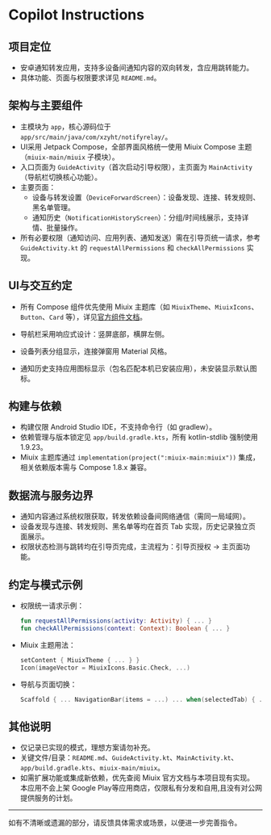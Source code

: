 # Copilot Instructions

## 项目定位
- 安卓通知转发应用，支持多设备间通知内容的双向转发，含应用跳转能力。
- 具体功能、页面与权限要求详见 `README.md`。

## 架构与主要组件
- 主模块为 `app`，核心源码位于 `app/src/main/java/com/xzyht/notifyrelay/`。
- UI采用 Jetpack Compose，全部界面风格统一使用 Miuix Compose 主题（`miuix-main/miuix` 子模块）。
- 入口页面为 `GuideActivity`（首次启动引导权限），主页面为 `MainActivity`（导航栏切换核心功能）。
- 主要页面：
  - 设备与转发设置（`DeviceForwardScreen`）：设备发现、连接、转发规则、黑名单管理。
  - 通知历史（`NotificationHistoryScreen`）：分组/时间线展示，支持详情、批量操作。
- 所有必要权限（通知访问、应用列表、通知发送）需在引导页统一请求，参考 `GuideActivity.kt` 的 `requestAllPermissions` 和 `checkAllPermissions` 实现。

## UI与交互约定
- 所有 Compose 组件优先使用 Miuix 主题库（如 `MiuixTheme`、`MiuixIcons`、`Button`、`Card` 等），详见[官方组件文档](https://miuix-kotlin-multiplatform.github.io/miuix/zh_CN/components/)。

- 导航栏采用响应式设计：竖屏底部，横屏左侧。
- 设备列表分组显示，连接弹窗用 Material 风格。
- 通知历史支持应用图标显示（包名匹配本机已安装应用），未安装显示默认图标。

## 构建与依赖
- 构建仅限 Android Studio IDE，不支持命令行（如 gradlew）。
- 依赖管理与版本锁定见 `app/build.gradle.kts`，所有 kotlin-stdlib 强制使用 1.9.23。
- Miuix 主题库通过 `implementation(project(":miuix-main:miuix"))` 集成，相关依赖版本需与 Compose 1.8.x 兼容。

## 数据流与服务边界
- 通知内容通过系统权限获取，转发依赖设备间网络通信（需同一局域网）。
- 设备发现与连接、转发规则、黑名单等均在首页 Tab 实现，历史记录独立页面展示。
- 权限状态检测与跳转均在引导页完成，主流程为：引导页授权 → 主页面功能。

## 约定与模式示例
- 权限统一请求示例：
  ```kotlin
  fun requestAllPermissions(activity: Activity) { ... }
  fun checkAllPermissions(context: Context): Boolean { ... }
  ```
- Miuix 主题用法：
  ```kotlin
  setContent { MiuixTheme { ... } }
  Icon(imageVector = MiuixIcons.Basic.Check, ...)
  ```
- 导航与页面切换：
  ```kotlin
  Scaffold { ... NavigationBar(items = ...) ... when(selectedTab) { ... } }
  ```

## 其他说明
- 仅记录已实现的模式，理想方案请勿补充。
- 关键文件/目录：`README.md`、`GuideActivity.kt`、`MainActivity.kt`、`app/build.gradle.kts`、`miuix-main/miuix`。
- 如需扩展功能或集成新依赖，优先查阅 Miuix 官方文档与本项目现有实现。
本应用不会上架 Google Play等应用商店，仅限私有分发和自用,且没有对公网提供服务的计划。
---

如有不清晰或遗漏的部分，请反馈具体需求或场景，以便进一步完善指令。